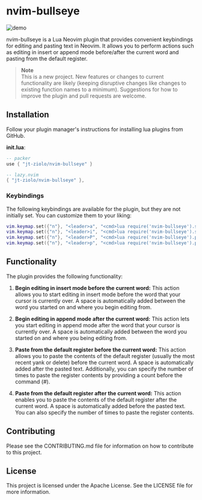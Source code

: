 # nvim-bullseye

![demo](https://github.com/jt-ziolo/nvim-bullseye/assets/14256313/ec42333f-5766-422b-8660-abd89a7b81c5)

nvim-bullseye is a Lua Neovim plugin that provides convenient keybindings for editing and pasting text in Neovim. It allows you to perform actions such as editing in insert or append mode before/after the current word and pasting from the default register. 

> __Note__  
> This is a new project. New features or changes to current functionality are likely (keeping disruptive changes like changes to existing function names to a minimum). Suggestions for how to improve the plugin and pull requests are welcome.

## Installation

Follow your plugin manager's instructions for installing lua plugins from GitHub.

**init.lua**:
```lua
-- packer
use { "jt-ziolo/nvim-bullseye" }

-- lazy.nvim
{ "jt-ziolo/nvim-bullseye" },
```

### Keybindings

The following keybindings are available for the plugin, but they are not initially set. You can customize them to your liking:

```lua
vim.keymap.set({"n"}, "<leader>a", "<cmd>lua require('nvim-bullseye').startAppendAfterWord()<CR>", { desc = "BullseyeStartAppendAfterWord" })
vim.keymap.set({"n"}, "<leader>i", "<cmd>lua require('nvim-bullseye').startInsertBeforeWord()<CR>", { desc = "BullseyeStartInsertBeforeWord" })
vim.keymap.set({"n"}, "<leader>P", "<cmd>lua require('nvim-bullseye').pasteBeforeN()<CR>", { desc = "BullseyePasteBeforeN" })
vim.keymap.set({"n"}, "<leader>p", "<cmd>lua require('nvim-bullseye').pasteAfterN()<CR>", { desc = "BullseyePasteAfterN" })
```

## Functionality

The plugin provides the following functionality:

1. **Begin editing in insert mode before the current word:** This action allows you to start editing in insert mode before the word that your cursor is currently over. A space is automatically added between the word you started on and where you begin editing from.

2. **Begin editing in append mode after the current word:** This action lets you start editing in append mode after the word that your cursor is currently over. A space is automatically added between the word you started on and where you being editing from.

3. **Paste from the default register before the current word:** This action allows you to paste the contents of the default register (usually the most recent yank or delete) before the current word. A space is automatically added after the pasted text. Additionally, you can specify the number of times to paste the register contents by providing a count before the command (#<cmd>).

4. **Paste from the default register after the current word:** This action enables you to paste the contents of the default register after the current word. A space is automatically added before the pasted text. You can also specify the number of times to paste the register contents.
  
## Contributing

Please see the CONTRIBUTING.md file for information on how to contribute to this project.
  
## License

This project is licensed under the Apache License. See the LICENSE file for more information.
